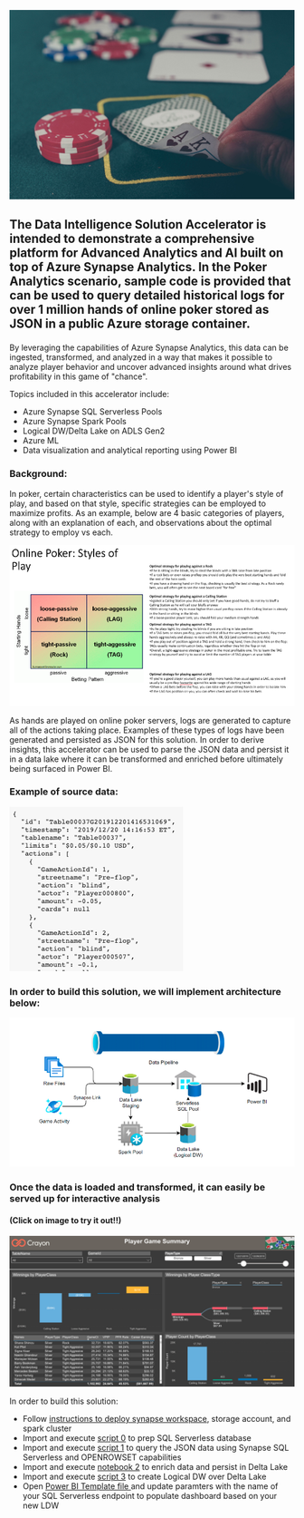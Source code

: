 <p align="center">
 <img src="./images/PokerTitle.png"
 </p>
 
## The Data Intelligence Solution Accelerator is intended to demonstrate a comprehensive platform for Advanced Analytics and AI built on top of Azure Synapse Analytics. In the Poker Analytics scenario, sample code is provided that can be used to query detailed historical logs for over 1 million hands of online poker stored as JSON in a public Azure storage container.<p>
 
By leveraging the capabilities of Azure Synapse Analytics, this data can be ingested, transformed, and analyzed in a way that makes it possible to analyze player behavior and uncover advanced insights around what drives profitability in this game of "chance".

Topics included in this accelerator include:
  * Azure Synapse SQL Serverless Pools
  * Azure Synapse Spark Pools
  * Logical DW/Delta Lake on ADLS Gen2
  * Azure ML
  * Data visualization and analytical reporting using Power BI
 
 ### Background:
 In poker, certain characteristics can be used to identify a player's style of play, and based on that style, specific strategies can be employed to maximize profits. As an example, below are 4 basic categories of players, along with an explanation of each, and observations about the optimal strategy to employ vs each.
 
<p align="center">
 <img src="./images/PokerMatrix.png">
 </p>
 
As hands are played on online poker servers, logs are generated to capture all of the actions taking place. Examples of these types of logs have been generated and persisted as JSON for this solution. In order to derive insights, this accelerator can be used to parse the JSON data and persist it in a data lake where it can be transformed and enriched before ultimately being surfaced in Power BI.
 
### Example of source data:<p>
 
 <p align="left">
  <img src="./images/PokerData.png">
  </p>
 
### In order to build this solution, we will implement architecture below:<p>
 
 <p align="left">
  <img src="./images/PokerArchitecture2.png">
            </p>
 
 ### Once the data is loaded and transformed, it can easily be served up for interactive analysis
 #### (Click on image to try it out!!)
 
<p align="center">
 <a href="https://app.powerbi.com/view?r=eyJrIjoiOTA3YmYwOTYtMDJiNS00MWM5LWEyZTktMGUzNDMyNzEyNzI4IiwidCI6IjY2ODk4MDgyLTM5NzktNGY3Mi1iYjY3LTU4YzNiODY0Zjk0YyJ9&pageName=ReportSectiona691326031230d3a0b69"> <img src="./images/PokerDemo.png"></img></a>
 </p>
 
 In order to build this solution:
 
 * Follow [instructions to deploy synapse workspace](/README.md), storage account, and spark cluster
 * Import and execute <a href="./SQL Scripts/0 - Setup Pokerdata Database.sql">script 0</a> to prep SQL Serverless database
 * Import and execute <a href="./SQL Scripts/./SQL Scripts/1 - Explore public JSON data.sql">script 1</a> to query the JSON data using Synapse SQL Serverless and OPENROWSET capabilities
 * Import and execute <a href="./Notebooks/2 - Convert Poker Game Data to Delta.ipynb">notebook 2</a> to enrich data and persist in Delta Lake
 * Import and execute <a href="./SQL Scripts/3 - Create Logical DW over Delta.sql">script 3</a> to create Logical DW over Delta Lake
 * Open <a href="./Power BI/Poker Analytics.pbit">Power BI Template file </a> and update paramters with the name of your SQL Serverless endpoint to populate dashboard based on your new LDW
